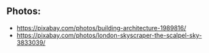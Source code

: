 
## Photos:

- https://pixabay.com/photos/building-architecture-1989816/
- https://pixabay.com/photos/london-skyscraper-the-scalpel-sky-3833039/
